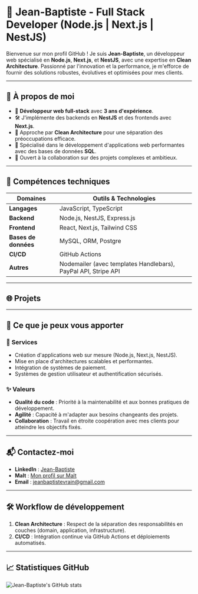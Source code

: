 # 🚀 Jean-Baptiste - Full Stack Developer (Node.js | Next.js | NestJS)



Bienvenue sur mon profil GitHub ! Je suis **Jean-Baptiste**, un développeur web spécialisé en **Node.js**, **Next.js**, et **NestJS**, avec une expertise en **Clean Architecture**. Passionné par l'innovation et la performance, je m'efforce de fournir des solutions robustes, évolutives et optimisées pour mes clients.

---

## 🌟 À propos de moi

- 🎯 **Développeur web full-stack** avec **3 ans d'expérience**.
- 🛠️ J'implémente des backends en **NestJS** et des frontends avec **Next.js**.
- 🔄 Approche par **Clean Architecture** pour une séparation des préoccupations efficace.
- 🚀 Spécialisé dans le développement d'applications web performantes avec des bases de données **SQL**.
- 💼 Ouvert à la collaboration sur des projets complexes et ambitieux.

---

## 🔧 Compétences techniques

| Domaines              | Outils & Technologies                                  |
| --------------------- | ----------------------------------------------------- |
| **Langages**          | JavaScript, TypeScript                                 |
| **Backend**           | Node.js, NestJS, Express.js                            |
| **Frontend**          | React, Next.js, Tailwind CSS                       |
| **Bases de données**  | MySQL, ORM, Postgre                                    |
| **CI/CD**             | GitHub Actions                      |
| **Autres**            | Nodemailer (avec templates Handlebars), PayPal API, Stripe API    |

---

## 🌐 Projets



---

## 🚀 Ce que je peux vous apporter

### 🎯 **Services**

- Création d'applications web sur mesure (Node.js, Next.js, NestJS).
- Mise en place d'architectures scalables et performantes.
- Intégration de systèmes de paiement.
- Systèmes de gestion utilisateur et authentification sécurisés.

### ✨ **Valeurs**

- **Qualité du code** : Priorité à la maintenabilité et aux bonnes pratiques de développement.
- **Agilité** : Capacité à m'adapter aux besoins changeants des projets.
- **Collaboration** : Travail en étroite coopération avec mes clients pour atteindre les objectifs fixés.

---

## 📬 Contactez-moi

- **LinkedIn** : [Jean-Baptiste](https://www.linkedin.com/in/jeanbaptistevrain/)
- **Malt** : [Mon profil sur Malt](https://www.malt.fr/profile/jeanbaptistevrain)
- **Email** : jeanbaptistevrain@gmail.com

---

## 🛠️ Workflow de développement

1. **Clean Architecture** : Respect de la séparation des responsabilités en couches (domain, application, infrastructure).
2. **CI/CD** : Intégration continue via GitHub Actions et déploiements automatisés.

---

## 📈 Statistiques GitHub

![Jean-Baptiste's GitHub stats](https://github-readme-stats.vercel.app/api?username=Jaybee-v&show_icons=true&theme=radical) <!-- Remplace 'JeanBaptiste' par ton pseudo GitHub -->
